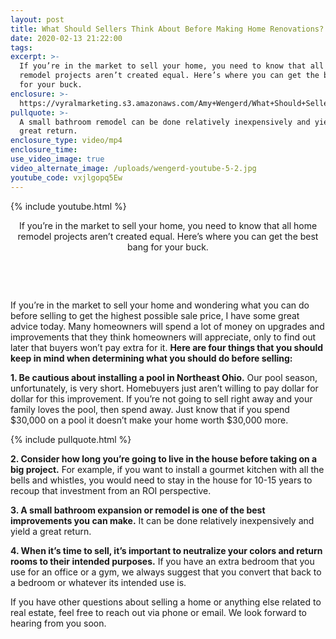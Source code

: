 ```yaml
---
layout: post
title: What Should Sellers Think About Before Making Home Renovations?
date: 2020-02-13 21:22:00
tags:
excerpt: >-
  If you’re in the market to sell your home, you need to know that all home
  remodel projects aren’t created equal. Here’s where you can get the best bang
  for your buck.
enclosure: >-
  https://vyralmarketing.s3.amazonaws.com/Amy+Wengerd/What+Should+Sellers+Think+About+Before+Making+Home+Renovations_+(1).mp4
pullquote: >-
  A small bathroom remodel can be done relatively inexpensively and yield a
  great return.
enclosure_type: video/mp4
enclosure_time:
use_video_image: true
video_alternate_image: /uploads/wengerd-youtube-5-2.jpg
youtube_code: vxjlgopq5Ew
---
```


{% include youtube.html %}

<center>If you&rsquo;re in the market to sell your home, you need to know that all home remodel projects aren&rsquo;t created equal. Here&rsquo;s where you can get the best bang for your buck.</center>

&nbsp;

&nbsp;

If you’re in the market to sell your home and wondering what you can do before selling to get the highest possible sale price, I have some great advice today. Many homeowners will spend a lot of money on upgrades and improvements that they think homeowners will appreciate, only to find out later that buyers won’t pay extra for it. **Here are four things that you should keep in mind when determining what you should do before selling:**

**1\. Be cautious about installing a pool in Northeast Ohio.** Our pool season, unfortunately, is very short. Homebuyers just aren’t willing to pay dollar for dollar for this improvement. If you’re not going to sell right away and your family loves the pool, then spend away. Just know that if you spend $30,000 on a pool it doesn’t make your home worth $30,000 more.

{% include pullquote.html %}

**2\. Consider how long you’re going to live in the house before taking on a big project.** For example, if you want to install a gourmet kitchen with all the bells and whistles, you would need to stay in the house for 10-15 years to recoup that investment from an ROI perspective.

**3\. A small bathroom expansion or remodel is one of the best improvements you can make.** It can be done relatively inexpensively and yield a great return.

**4\. When it’s time to sell, it’s important to neutralize your colors and return rooms to their intended purposes.** If you have an extra bedroom that you use for an office or a gym, we always suggest that you convert that back to a bedroom or whatever its intended use is.

If you have other questions about selling a home or anything else related to real estate, feel free to reach out via phone or email. We look forward to hearing from you soon.

&nbsp;
